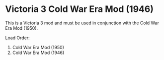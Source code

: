 # Victoria 3 Cold War Era Mod (1946)
This is a Victoria 3 mod and must be used in conjunction with the Cold War Era Mod (1950).

Load Order:
1. Cold War Era Mod (1950)
2. Cold War Era Mod (1946)
